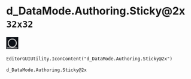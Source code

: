 # d_DataMode.Authoring.Sticky@2x `32x32`
<img src="/img/d_DataMode.Authoring.Sticky@2x.png" width=32 height=32>

``` CSharp
EditorGUIUtility.IconContent("d_DataMode.Authoring.Sticky@2x")
```
```
d_DataMode.Authoring.Sticky@2x
```
